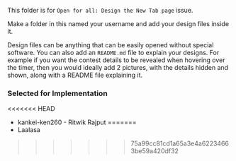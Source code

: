 This folder is for `Open for all: Design the New Tab page` issue.

Make a folder in this named your username and add your design files inside it.

Design files can be anything that can be easily opened without special software. You can also add an `README.md` file to explain your designs. For example if you want the contest details to be revealed when hovering over the timer, then you would ideally add 2 pictures, with the details hidden and shown, along with a README file explaining it.

### Selected for Implementation
<<<<<<< HEAD
  * kankei-ken260 - Ritwik Rajput
=======
  * Laalasa 
>>>>>>> 75a99cc81cd1a65a3e4a62234663be59a420df32
